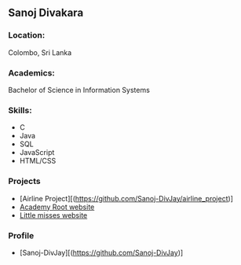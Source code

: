 ## Sanoj Divakara

### Location:
Colombo, Sri Lanka

### Academics:
Bachelor of Science in Information Systems

### Skills:
- C
- Java
- SQL
- JavaScript
- HTML/CSS

### Projects
- [Airline Project][(https://github.com/Sanoj-DivJay/airline_project)]
- [Academy Root website](https://github.com/Sanoj-DivJay/Final-Project)
- [Little misses website](https://github.com/Sanoj-DivJay/Little-misses-1)

### Profile
- [Sanoj-DivJay][(https://github.com/Sanoj-DivJay)]
